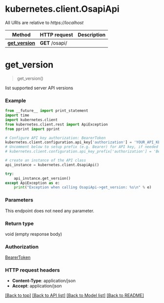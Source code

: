 # kubernetes.client.OsapiApi

All URIs are relative to *https://localhost*

Method | HTTP request | Description
------------- | ------------- | -------------
[**get_version**](OsapiApi.md#get_version) | **GET** /osapi/ | 


# **get_version**
> get_version()



list supported server API versions

### Example 
```python
from __future__ import print_statement
import time
import kubernetes.client
from kubernetes.client.rest import ApiException
from pprint import pprint

# Configure API key authorization: BearerToken
kubernetes.client.configuration.api_key['authorization'] = 'YOUR_API_KEY'
# Uncomment below to setup prefix (e.g. Bearer) for API key, if needed
# kubernetes.client.configuration.api_key_prefix['authorization'] = 'Bearer'

# create an instance of the API class
api_instance = kubernetes.client.OsapiApi()

try: 
    api_instance.get_version()
except ApiException as e:
    print("Exception when calling OsapiApi->get_version: %s\n" % e)
```

### Parameters
This endpoint does not need any parameter.

### Return type

void (empty response body)

### Authorization

[BearerToken](../README.md#BearerToken)

### HTTP request headers

 - **Content-Type**: application/json
 - **Accept**: application/json

[[Back to top]](#) [[Back to API list]](../README.md#documentation-for-api-endpoints) [[Back to Model list]](../README.md#documentation-for-models) [[Back to README]](../README.md)

